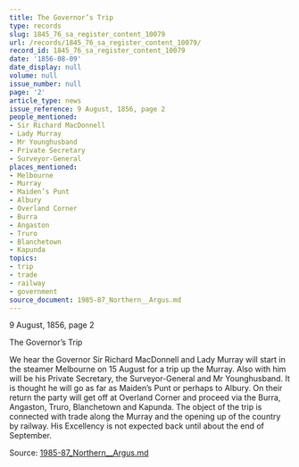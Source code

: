 ```yaml
---
title: The Governor’s Trip
type: records
slug: 1845_76_sa_register_content_10079
url: /records/1845_76_sa_register_content_10079/
record_id: 1845_76_sa_register_content_10079
date: '1856-08-09'
date_display: null
volume: null
issue_number: null
page: '2'
article_type: news
issue_reference: 9 August, 1856, page 2
people_mentioned:
- Sir Richard MacDonnell
- Lady Murray
- Mr Younghusband
- Private Secretary
- Surveyor-General
places_mentioned:
- Melbourne
- Murray
- Maiden’s Punt
- Albury
- Overland Corner
- Burra
- Angaston
- Truro
- Blanchetown
- Kapunda
topics:
- trip
- trade
- railway
- government
source_document: 1985-87_Northern__Argus.md
---
```


9 August, 1856, page 2

The Governor’s Trip

We hear the Governor Sir Richard MacDonnell and Lady Murray will start in the steamer Melbourne on 15 August for a trip up the Murray.  Also with him will be his Private Secretary, the Surveyor-General and Mr Younghusband.  It is thought he will go as far as Maiden’s Punt or perhaps to Albury.  On their return the party will get off at Overland Corner and proceed via the Burra, Angaston, Truro, Blanchetown and Kapunda.  The object of the trip is connected with trade along the Murray and the opening up of the country by railway.  His Excellency is not expected back until about the end of September.

Source: [1985-87_Northern__Argus.md](/downloads/markdown/1985-87_Northern__Argus.md)
